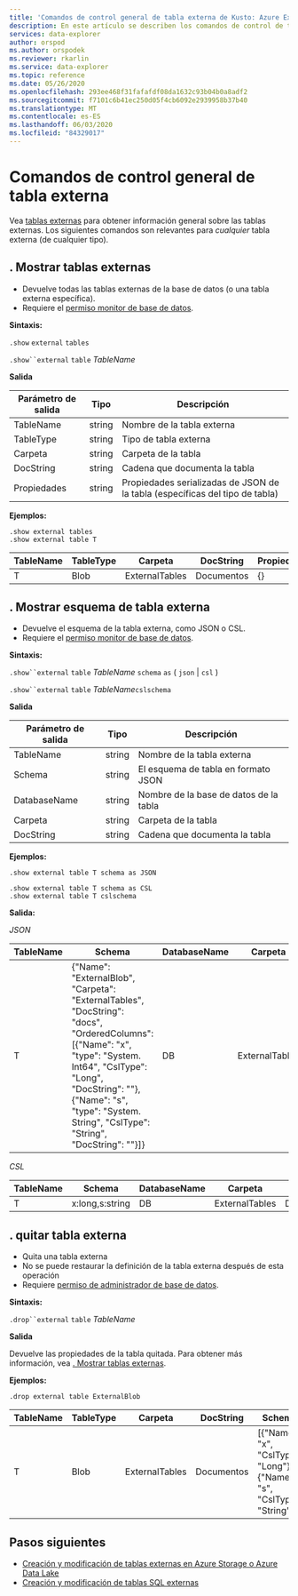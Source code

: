 ```yaml
---
title: 'Comandos de control general de tabla externa de Kusto: Azure Explorador de datos'
description: En este artículo se describen los comandos de control de tabla externos generales
services: data-explorer
author: orspod
ms.author: orspodek
ms.reviewer: rkarlin
ms.service: data-explorer
ms.topic: reference
ms.date: 05/26/2020
ms.openlocfilehash: 293ee468f31fafafdf08da1632c93b04b0a8adf2
ms.sourcegitcommit: f7101c6b41ec250d05f4cb6092e2939958b37b40
ms.translationtype: MT
ms.contentlocale: es-ES
ms.lasthandoff: 06/03/2020
ms.locfileid: "84329017"
---
```

# <a name="external-table-general-control-commands"></a>Comandos de control general de tabla externa

Vea [tablas externas](../query/schema-entities/externaltables.md) para obtener información general sobre las tablas externas. Los siguientes comandos son relevantes para _cualquier_ tabla externa (de cualquier tipo).

## <a name="show-external-tables"></a>. Mostrar tablas externas

* Devuelve todas las tablas externas de la base de datos (o una tabla externa específica).
* Requiere el [permiso monitor de base de datos](../management/access-control/role-based-authorization.md).

**Sintaxis:** 

`.show` `external` `tables`

`.show``external` `table` *TableName*

**Salida**

| Parámetro de salida | Tipo   | Descripción                                                         |
|------------------|--------|---------------------------------------------------------------------|
| TableName        | string | Nombre de la tabla externa                                             |
| TableType        | string | Tipo de tabla externa                                              |
| Carpeta           | string | Carpeta de la tabla                                                     |
| DocString        | string | Cadena que documenta la tabla                                       |
| Propiedades       | string | Propiedades serializadas de JSON de la tabla (específicas del tipo de tabla) |


**Ejemplos:**

```kusto
.show external tables
.show external table T
```

| TableName | TableType | Carpeta         | DocString | Propiedades |
|-----------|-----------|----------------|-----------|------------|
| T         | Blob      | ExternalTables | Documentos      | {}         |


## <a name="show-external-table-schema"></a>. Mostrar esquema de tabla externa

* Devuelve el esquema de la tabla externa, como JSON o CSL. 
* Requiere el [permiso monitor de base de datos](../management/access-control/role-based-authorization.md).

**Sintaxis:** 

`.show``external` `table` *TableName* `schema` `as` ( `json`  |  `csl` )

`.show``external` `table` *TableName*`cslschema`

**Salida**

| Parámetro de salida | Tipo   | Descripción                        |
|------------------|--------|------------------------------------|
| TableName        | string | Nombre de la tabla externa            |
| Schema           | string | El esquema de tabla en formato JSON |
| DatabaseName     | string | Nombre de la base de datos de la tabla             |
| Carpeta           | string | Carpeta de la tabla                    |
| DocString        | string | Cadena que documenta la tabla      |

**Ejemplos:**

```kusto
.show external table T schema as JSON
```

```kusto
.show external table T schema as CSL
.show external table T cslschema
```

**Salida:**

*JSON*

| TableName | Schema    | DatabaseName | Carpeta         | DocString |
|-----------|----------------------------------|--------------|----------------|-----------|
| T         | {"Name": "ExternalBlob",<br>"Carpeta": "ExternalTables",<br>"DocString": "docs",<br>"OrderedColumns": [{"Name": "x", "type": "System. Int64", "CslType": "Long", "DocString": ""}, {"Name": "s", "type": "System. String", "CslType": "String", "DocString": ""}]} | DB           | ExternalTables | Documentos      |


*CSL*

| TableName | Schema          | DatabaseName | Carpeta         | DocString |
|-----------|-----------------|--------------|----------------|-----------|
| T         | x:long,s:string | DB           | ExternalTables | Documentos      |

## <a name="drop-external-table"></a>. quitar tabla externa

* Quita una tabla externa 
* No se puede restaurar la definición de la tabla externa después de esta operación
* Requiere [permiso de administrador de base de datos](../management/access-control/role-based-authorization.md).

**Sintaxis:**  

`.drop``external` `table` *TableName*

**Salida**

Devuelve las propiedades de la tabla quitada. Para obtener más información, vea [. Mostrar tablas externas](#show-external-tables).

**Ejemplos:**

```kusto
.drop external table ExternalBlob
```

| TableName | TableType | Carpeta         | DocString | Schema       | Propiedades |
|-----------|-----------|----------------|-----------|-----------------------------------------------------|------------|
| T         | Blob      | ExternalTables | Documentos      | [{"Name": "x", "CslType": "Long"},<br> {"Name": "s", "CslType": "String"}] | {}         |

## <a name="next-steps"></a>Pasos siguientes

* [Creación y modificación de tablas externas en Azure Storage o Azure Data Lake](external-tables-azurestorage-azuredatalake.md)
* [Creación y modificación de tablas SQL externas](external-sql-tables.md)
